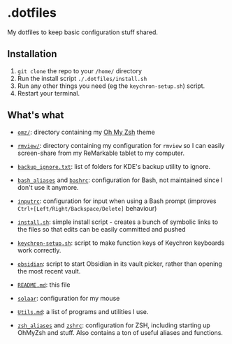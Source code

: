 # .dotfiles

My dotfiles to keep basic configuration stuff shared.

## Installation

1. `git clone` the repo to your `/home/` directory
2. Run the install script `./.dotfiles/install.sh`
3. Run any other things you need (eg the `keychron-setup.sh`) script.
4. Restart your terminal.

## What's what

* [`omz/`](./omz): directory containing my [Oh My Zsh](https://ohmyz.sh/) theme

* [`rmview/`](./rmview): directory containing my configuration for `rmview` so
  I can easily screen-share from my ReMarkable tablet to my computer.

* [`backup_ignore.txt`](./backup_ignore.txt): list of folders for KDE's backup
  utility to ignore.

* [`bash_aliases`](./bash_aliases) and [`bashrc`](./bashrc): configuration for
  Bash, not maintained since I don't use it anymore.

* [`inputrc`](./inputrc): configuration for input when using a Bash prompt
  (improves `Ctrl+[Left/Right/Backspace/Delete]` behaviour)

* [`install.sh`](./install.sh): simple install script - creates a bunch of
  symbolic links to the files so that edits can be easily committed and pushed

* [`keychron-setup.sh`](./keychron-setup.sh): script to make function keys of
  Keychron keyboards work correctly.

* [`obsidian`](./obsidian): script to start Obsidian in its vault picker,
  rather than opening the most recent vault.

* [`README.md`](./README.md): this file

* [`solaar`](./solaar/): configuration for my mouse

* [`Utils.md`](./utils.md): a list of programs and utilities I use.

* [`zsh_aliases`](./zsh_aliases) and [`zshrc`](./zshrc): configuration for ZSH,
  including starting up OhMyZsh and stuff. Also contains a ton of useful
  aliases and functions.

